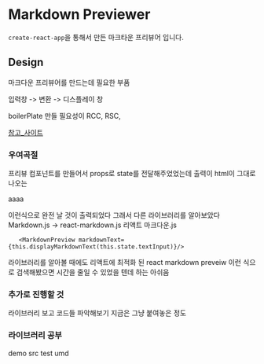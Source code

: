 # Markdown Previewer


`create-react-app`을 통해서 만든 마크타운 프리뷰어 입니다.

## Design

마크다운 프리뷰어를 만드는데 필요한 부품

입력창  -> 변환 -> 디스플레이 창


boilerPlate 만들 필요성이
RCC, RSC,

[참고_사이트](https://github.com/rexxars/react-markdown)


### 우여곡절

프리뷰 컴포넌트를 만들어서 props로 state를 전달해주었었는데
출력이  html이 그대로 나오는 <p>aaaa</p> 이런식으로 완전 날 것이 출력되었다
그래서 다른 라이브러리를 알아보았다 Markdown.js -> react-markdown.js
리액트 마크다운.js


```
   <MarkdownPreview markdownText={this.displayMarkdownText(this.state.textInput)}/>
```

라이브러리를 알아볼 때에도 리액트에 최적화 된 react markdown preveiw 이런 식으로 검색해봤으면 시간을 줄일 수 있었을 텐데 하는 아쉬움


###  추가로 진행할 것
라이브러리 보고 코드들 파악해보기 지금은 그냥 붙여놓은 정도

### 라이브러리 공부

demo
src
test
umd


